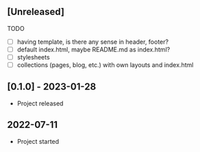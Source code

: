 ## [Unreleased]

TODO

- [ ] having template, is there any sense in header, footer?
- [ ] default index.html, maybe README.md as index.html?
- [ ] stylesheets
- [ ] collections (pages, blog, etc.) with own layouts and index.html

## [0.1.0] - 2023-01-28

- Project released

## 2022-07-11

- Project started
